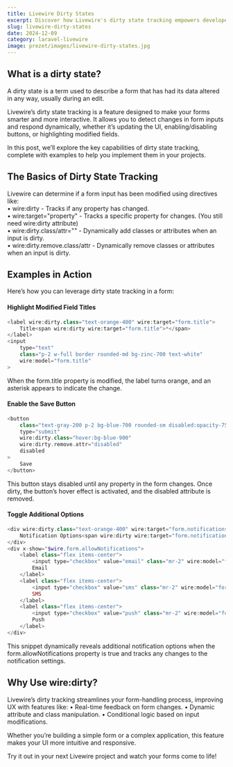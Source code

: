 ```yaml
---
title: Livewire Dirty States  
excerpt: Discover how Livewire's dirty state tracking empowers developers to create dynamic and responsive forms in Laravel.  
slug: livewire-dirty-states  
date: 2024-12-09  
category: laravel-livewire  
image: prezet/images/livewire-dirty-states.jpg  
---
```


## What is a dirty state?

A dirty state is a term used to describe a form that has had its data altered in any way, usually during an edit.

Livewire’s dirty state tracking is a feature designed to make your forms smarter and more interactive. It allows you to detect changes in form inputs and respond dynamically, whether it’s updating the UI, enabling/disabling buttons, or highlighting modified fields.

In this post, we’ll explore the key capabilities of dirty state tracking, complete with examples to help you implement them in your projects.

## The Basics of Dirty State Tracking

Livewire can determine if a form input has been modified using directives like:  
	•	wire:dirty - Tracks if any property has changed.  
    •   wire:target="property" - Tracks a specific property for changes. (You still need wire:dirty attribute)  
	•	wire:dirty.class/attr="" - Dynamically add classes or attributes when an input is dirty.  
	•	wire:dirty.remove.class/attr - Dynamically remove classes or attributes when an input is dirty.  

## Examples in Action

Here’s how you can leverage dirty state tracking in a form:

#### Highlight Modified Field Titles  

```php
<label wire:dirty.class="text-orange-400" wire:target="form.title">  
    Title<span wire:dirty wire:target="form.title">*</span>  
</label>  
<input 
    type="text" 
    class="p-2 w-full border rounded-md bg-zinc-700 text-white"  
    wire:model="form.title"  
>
```

When the form.title property is modified, the label turns orange, and an asterisk appears to indicate the change.

#### Enable the Save Button

```php
<button  
    class="text-gray-200 p-2 bg-blue-700 rounded-sm disabled:opacity-75 disabled:bg-blue-300"  
    type="submit"  
    wire:dirty.class="hover:bg-blue-900"  
    wire:dirty.remove.attr="disabled"  
    disabled  
>  
    Save  
</button>  
```

This button stays disabled until any property in the form changes. Once dirty, the button’s hover effect is activated, and the disabled attribute is removed.

#### Toggle Additional Options

```php
<div wire:dirty.class="text-orange-400" wire:target="form.notifications">  
    Notification Options<span wire:dirty wire:target="form.notifications">*</span>  
</div>  
<div x-show="$wire.form.allowNotifications">  
    <label class="flex items-center">  
        <input type="checkbox" value="email" class="mr-2" wire:model="form.notifications">  
        Email  
    </label>  
    <label class="flex items-center">  
        <input type="checkbox" value="sms" class="mr-2" wire:model="form.notifications">  
        SMS  
    </label>  
    <label class="flex items-center">  
        <input type="checkbox" value="push" class="mr-2" wire:model="form.notifications">  
        Push  
    </label>  
</div>
```  

This snippet dynamically reveals additional notification options when the form.allowNotifications property is true and tracks any changes to the notification settings.

## Why Use wire:dirty?

Livewire’s dirty tracking streamlines your form-handling process, improving UX with features like:
	•	Real-time feedback on form changes.
	•	Dynamic attribute and class manipulation.
	•	Conditional logic based on input modifications.

Whether you’re building a simple form or a complex application, this feature makes your UI more intuitive and responsive.

Try it out in your next Livewire project and watch your forms come to life!